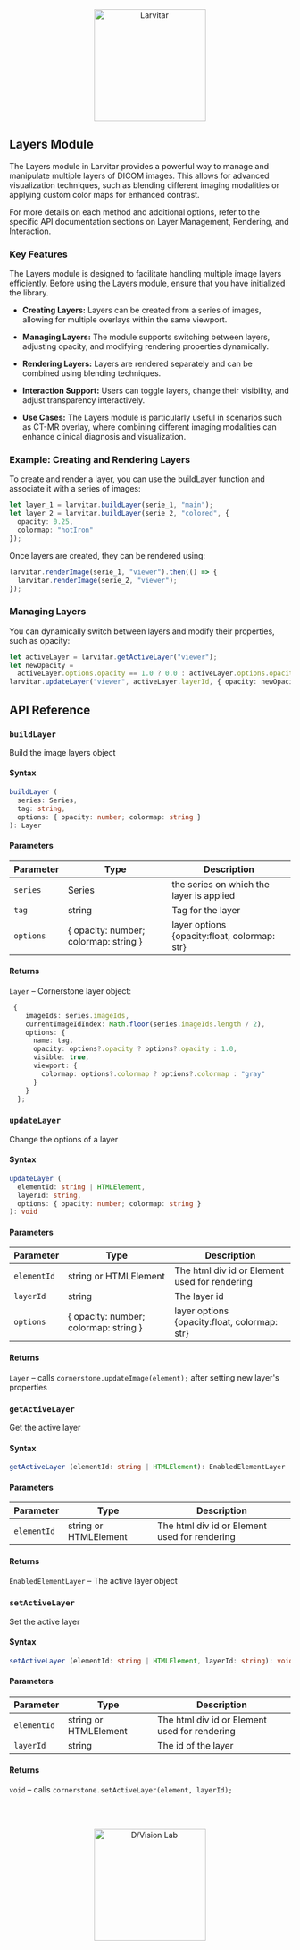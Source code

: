 <div style="text-align: center;">
    <img src="https://assets.pokemon.com/assets/cms2/img/pokedex/full/246.png" alt="Larvitar" height="200" />
</div>

## Layers Module

The Layers module in Larvitar provides a powerful way to manage and manipulate multiple layers of DICOM images. This allows for advanced visualization techniques, such as blending different imaging modalities or applying custom color maps for enhanced contrast.

For more details on each method and additional options, refer to the specific API documentation sections on Layer Management, Rendering, and Interaction.

### Key Features

The Layers module is designed to facilitate handling multiple image layers efficiently. Before using the Layers module, ensure that you have initialized the library.

- **Creating Layers:** Layers can be created from a series of images, allowing for multiple overlays within the same viewport.

- **Managing Layers:** The module supports switching between layers, adjusting opacity, and modifying rendering properties dynamically.

- **Rendering Layers:** Layers are rendered separately and can be combined using blending techniques.

- **Interaction Support:** Users can toggle layers, change their visibility, and adjust transparency interactively.

- **Use Cases:** The Layers module is particularly useful in scenarios such as CT-MR overlay, where combining different imaging modalities can enhance clinical diagnosis and visualization.

### Example: Creating and Rendering Layers

To create and render a layer, you can use the buildLayer function and associate it with a series of images:

```typescript
let layer_1 = larvitar.buildLayer(serie_1, "main");
let layer_2 = larvitar.buildLayer(serie_2, "colored", {
  opacity: 0.25,
  colormap: "hotIron"
});
```

Once layers are created, they can be rendered using:

```typescript
larvitar.renderImage(serie_1, "viewer").then(() => {
  larvitar.renderImage(serie_2, "viewer");
});
```

### Managing Layers

You can dynamically switch between layers and modify their properties, such as opacity:

```typescript
let activeLayer = larvitar.getActiveLayer("viewer");
let newOpacity =
  activeLayer.options.opacity == 1.0 ? 0.0 : activeLayer.options.opacity + 0.25;
larvitar.updateLayer("viewer", activeLayer.layerId, { opacity: newOpacity });
```

## API Reference

### `buildLayer`

Build the image layers object

#### Syntax

```typescript
buildLayer (
  series: Series,
  tag: string,
  options: { opacity: number; colormap: string }
): Layer
```

#### Parameters

| Parameter | Type                                  | Description                                  |
| --------- | ------------------------------------- | -------------------------------------------- |
| `series`  | Series                                | the series on which the layer is applied     |
| `tag`     | string                                | Tag for the layer                            |
| `options` | { opacity: number; colormap: string } | layer options {opacity:float, colormap: str} |

#### Returns

`Layer` – Cornerstone layer object:

```typescript
 {
    imageIds: series.imageIds,
    currentImageIdIndex: Math.floor(series.imageIds.length / 2),
    options: {
      name: tag,
      opacity: options?.opacity ? options?.opacity : 1.0,
      visible: true,
      viewport: {
        colormap: options?.colormap ? options?.colormap : "gray"
      }
    }
  };
```

### `updateLayer`

Change the options of a layer

#### Syntax

```typescript
updateLayer (
  elementId: string | HTMLElement,
  layerId: string,
  options: { opacity: number; colormap: string }
): void
```

#### Parameters

| Parameter   | Type                                  | Description                                   |
| ----------- | ------------------------------------- | --------------------------------------------- |
| `elementId` | string or HTMLElement                 | The html div id or Element used for rendering |
| `layerId`   | string                                | The layer id                                  |
| `options`   | { opacity: number; colormap: string } | layer options {opacity:float, colormap: str}  |

#### Returns

`Layer` – calls `cornerstone.updateImage(element);` after setting new layer's properties

### `getActiveLayer`

Get the active layer

#### Syntax

```typescript
getActiveLayer (elementId: string | HTMLElement): EnabledElementLayer
```

#### Parameters

| Parameter   | Type                  | Description                                   |
| ----------- | --------------------- | --------------------------------------------- |
| `elementId` | string or HTMLElement | The html div id or Element used for rendering |

#### Returns

`EnabledElementLayer` – The active layer object

### `setActiveLayer`

Set the active layer

#### Syntax

```typescript
setActiveLayer (elementId: string | HTMLElement, layerId: string): void
```

#### Parameters

| Parameter   | Type                  | Description                                   |
| ----------- | --------------------- | --------------------------------------------- |
| `elementId` | string or HTMLElement | The html div id or Element used for rendering |
| `layerId`   | string                | The id of the layer                           |

#### Returns

`void` – calls `cornerstone.setActiveLayer(element, layerId);`

<br></br>

<div style="text-align: center;">
    <img src="https://press.r1-it.storage.cloud.it/logo_trasparent.png" alt="D/Vision Lab" height="200" />
</div>
